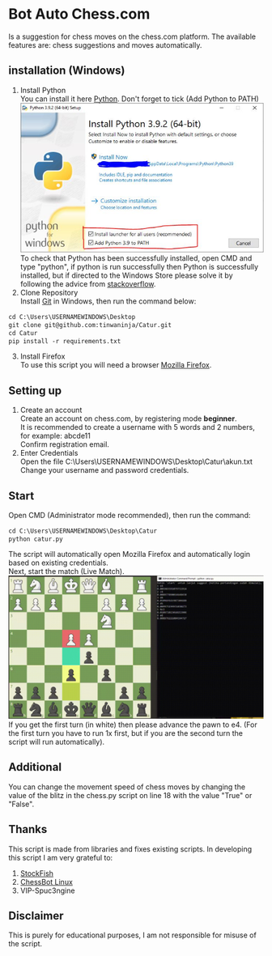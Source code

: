 # Bot Auto Chess.com
Is a suggestion for chess moves on the chess.com platform. The available features are: chess suggestions and moves automatically.

## installation (Windows)

1. Install Python <br />
You can install it here [Python](https://www.python.org/downloads/). Don't forget to tick (Add Python to PATH)  ![Install Python](./documentation/python_install.jpeg)
To check that Python has been successfully installed, open CMD and type "python", if python is run successfully then Python is successfully installed, but if directed to the Windows Store please solve it by following the advice from [stackoverflow](https://stackoverflow.com/questions/58754860/cmd-opens-window-store-when-i-type-python).
2. Clone Repository <br />
Install [Git](https://git-scm.com/download/win) in Windows, then run the command below:
```
cd C:\Users\USERNAMEWINDOWS\Desktop
git clone git@github.com:tinwaninja/Catur.git
cd Catur
pip install -r requirements.txt
```
3. Install Firefox <br />
To use this script you will need a browser [Mozilla Firefox](https://www.mozilla.org/en-US/firefox/new/).
## Setting up
1. Create an account <br />
Create an account on chess.com, by registering mode **beginner**. <br />
It is recommended to create a username with 5 words and 2 numbers, for example: abcde11 <br />
Confirm registration email.
2. Enter Credentials <br />
Open the file C:\Users\USERNAMEWINDOWS\Desktop\Catur\akun.txt <br />
Change your username and password credentials.
## Start
Open CMD (Administrator mode recommended), then run the command: <br />
```
cd C:\Users\USERNAMEWINDOWS\Desktop\Catur
python catur.py
```
The script will automatically open Mozilla Firefox and automatically login based on existing credentials. <br />
Next, start the match (Live Match).
![Auto Chess](./documentation/Catur.gif)
If you get the first turn (in white) then please advance the pawn to e4. (For the first turn you have to run 1x first, but if you are the second turn the script will run automatically).
## Additional
You can change the movement speed of chess moves by changing the value of the blitz in the chess.py script on line 18 with the value "True" or "False".
## Thanks
This script is made from libraries and fixes existing scripts. In developing this script I am very grateful to:
1. [StockFish](https://stockfishchess.org/download/)
2. [ChessBot Linux](https://github.com/kraten/chessbot)
3. VIP-Spuc3ngine

## Disclaimer
This is purely for educational purposes, I am not responsible for misuse of the script.